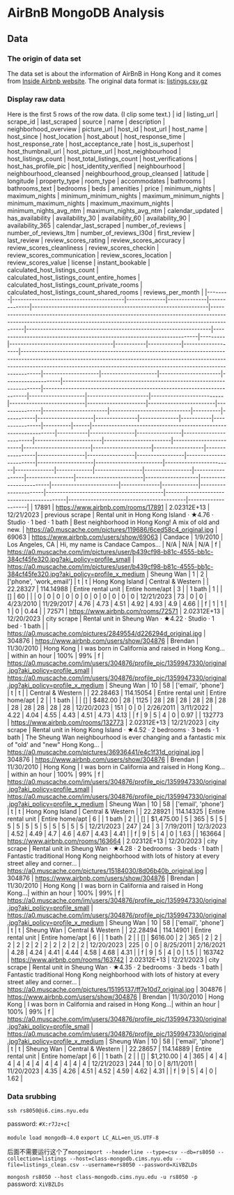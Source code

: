 # AirBnB MongoDB Analysis
## Data
### The origin of data set
The data set is about the information of AirBnB in Hong Kong and it comes from [Inside Airbnb website](https://insideairbnb.com/). The original data format is: [listings.csv.gz](https://data.insideairbnb.com/china/hk/hong-kong/2023-12-20/data/listings.csv.gz)
### Display raw data
Here is the first 5 rows of the row data. (I clip some text.)
| id     | listing_url                            | scrape_id    | last_scraped | source       | name                                                          | description                                                                                                                                                           | neighborhood_overview                                              | picture_url                                                             | host_id | host_url                            | host_name | host_since | host_location     | host_about                                                                                                                                                                                                                                        | host_response_time | host_response_rate | host_acceptance_rate | host_is_superhost | host_thumbnail_url                                                    | host_picture_url                                                       | host_neighbourhood | host_listings_count | host_total_listings_count | host_verifications        | host_has_profile_pic | host_identity_verified | neighbourhood | neighbourhood_cleansed | neighbourhood_group_cleansed | latitude | longitude | property_type       | room_type     | accommodates | bathrooms | bathrooms_text | bedrooms | beds | amenities                                                       | price     | minimum_nights | maximum_nights | minimum_minimum_nights | maximum_minimum_nights | minimum_maximum_nights | maximum_maximum_nights | minimum_nights_avg_ntm | maximum_nights_avg_ntm | calendar_updated | has_availability | availability_30 | availability_60 | availability_90 | availability_365 | calendar_last_scraped | number_of_reviews | number_of_reviews_ltm | number_of_reviews_l30d | first_review | last_review | review_scores_rating | review_scores_accuracy | review_scores_cleanliness | review_scores_checkin | review_scores_communication | review_scores_location | review_scores_value | license | instant_bookable | calculated_host_listings_count | calculated_host_listings_count_entire_homes | calculated_host_listings_count_private_rooms | calculated_host_listings_count_shared_rooms | reviews_per_month |
|--------|----------------------------------------|--------------|--------------|--------------|---------------------------------------------------------------|-----------------------------------------------------------------------------------------------------------------------------------------------------------------------|------------------------------------------------------------------|------------------------------------------------------------------------|---------|-------------------------------------|-----------|------------|-------------------|-------------------------------------------------------------------------------------------------------------------------------------------------------------------------------------------------------------------------------------------------|--------------------|--------------------|----------------------|--------------------|----------------------------------------------------------------------|------------------------------------------------------------------------|--------------------|----------------------|--------------------------|---------------------------|---------------------|------------------------|---------------|-----------------------|-----------------------------|----------|-----------|--------------------|---------------|--------------|-----------|----------------|----------|------|-----------------------------------------------------------------|-----------|----------------|----------------|------------------------|------------------------|------------------------|------------------------|------------------------|---------------------|------------------|-----------------|-----------------|-----------------|-----------------|------------------------|--------------------|------------------------|------------------------|--------------|-------------|-----------------|-----------------|-----------------|-----------------|------------------------|-------------------|------------------------|------------------------|--------------|-------------|----------------------|------------------------------------------|------------------------------------------|------------------------------------------|--------------------|
| 17891  | https://www.airbnb.com/rooms/17891     | 2.02312E+13  | 12/21/2023   | previous scrape | Rental unit in Hong Kong Island · ★4.76 · Studio · 1 bed · 1 bath | Best neighborhood in Hong Kong! A mix of old and new.                                                                                                                  | https://a0.muscache.com/pictures/119686/6ced58c4_original.jpg  | 69063  | https://www.airbnb.com/users/show/69063 | Candace   | 1/9/2010   | Los Angeles, CA   | Hi, my name is Candace Campos...  | N/A                | N/A                | N/A                  | f                  | https://a0.muscache.com/im/pictures/user/b439cf98-b81c-4555-bb1c-384cf45fe320.jpg?aki_policy=profile_small  | https://a0.muscache.com/im/pictures/user/b439cf98-b81c-4555-bb1c-384cf45fe320.jpg?aki_policy=profile_x_medium  | Sheung Wan         | 1                    | 2                        | ['phone', 'work_email'] | t                   | t                      | Hong Kong Island | Central & Western     |                           | 22.28327 | 114.14988 | Entire rental unit | Entire home/apt | 3            |           | 1 bath         | 1        |      | []                                                              | 60        |                |                | 0                      | 0                      | 0                      | 0                      | 0                      | 0                   | 0                | 0               | 0               | 0               | 0               | 12/21/2023             | 73                 | 0                      | 0                      | 4/23/2010    | 11/29/2017  | 4.76                 | 4.73                   | 4.51                      | 4.92                   | 4.93                          | 4.9                    | 4.66               |          | f               | 1                              | 1                                        | 1                                        | 0                                        | 0.44               |
| 72571  | https://www.airbnb.com/rooms/72571     | 2.02312E+13  | 12/20/2023   | city scrape   | Rental unit in Sheung Wan · ★4.22 · Studio · 1 bed · 1 bath     |                                                                                                                                                                       | https://a0.muscache.com/pictures/2849554/d226294d_original.jpg  | 304876 | https://www.airbnb.com/users/show/304876 | Brendan   | 11/30/2010 | Hong Kong         | I was born in California and raised in Hong Kong... | within an hour      | 100%               | 99%                  | f                  | https://a0.muscache.com/im/users/304876/profile_pic/1359947330/original.jpg?aki_policy=profile_small  | https://a0.muscache.com/im/users/304876/profile_pic/1359947330/original.jpg?aki_policy=profile_x_medium  | Sheung Wan         | 10                   | 58                       | ['email', 'phone']        | t                   | t                      |               | Central & Western     |                           | 22.28463 | 114.15054 | Entire rental unit | Entire home/apt | 2            |           | 1 bath         |          |      | []                                                              | $482.00   | 28             | 1125           | 28                     | 28                     | 28                     | 28                     | 28                     | 28                  | 28               | 28              | 28              | 28              | 28              | 12/20/2023             | 151                | 0                      | 0                      | 2/26/2011    | 3/11/2022   | 4.22                 | 4.04                   | 4.55                      | 4.43                   | 4.51                          | 4.73                   | 4.13               |          | f               | 9                              | 5                                        | 4                                        | 0                                        | 0.97               |
| 132773 | https://www.airbnb.com/rooms/132773    | 2.02312E+13  | 12/21/2023   | city scrape   | Rental unit in Hong Kong Island · ★4.52 · 2 bedrooms · 3 beds · 1 bath | The Sheung Wan neighbourhood is ever changing and a fantastic mix of "old' and "new" Hong Kong... | https://a0.muscache.com/pictures/36936441/e4c1f31d_original.jpg | 304876 | https://www.airbnb.com/users/show/304876 | Brendan   | 11/30/2010 | Hong Kong         | I was born in California and raised in Hong Kong... | within an hour      | 100%               | 99%                  | f                  | https://a0.muscache.com/im/users/304876/profile_pic/1359947330/original.jpg?aki_policy=profile_small  | https://a0.muscache.com/im/users/304876/profile_pic/1359947330/original.jpg?aki_policy=profile_x_medium  | Sheung Wan         | 10                   | 58                       | ['email', 'phone']        | t                   | t                      | Hong Kong Island | Central & Western     |                           | 22.28921 | 114.14325 | Entire rental unit | Entire home/apt | 6            |           | 1 bath         | 2        |      | []                                                              | $1,475.00 | 5              | 365            | 5                      | 5                      | 5                      | 5                      | 5                      | 5                   | 5                | 5               | 5               | 5               | 5               | 12/21/2023             | 247                | 24                     | 3                      | 7/19/2011    | 12/3/2023   | 4.52                 | 4.49                   | 4.7                       | 4.6                    | 4.67                          | 4.43                   | 4.41               |          | f               | 9                              | 5                                        | 4                                        | 0                                        | 1.63               |
| 163664 | https://www.airbnb.com/rooms/163664    | 2.02312E+13  | 12/20/2023   | city scrape   | Rental unit in Sheung Wan · ★4.28 · 2 bedrooms · 3 beds · 1 bath | Fantastic traditional Hong Kong neighborhood with lots of history at every street alley and corner...                                                          | https://a0.muscache.com/pictures/15184030/8d06b40b_original.jpg | 304876 | https://www.airbnb.com/users/show/304876 | Brendan   | 11/30/2010 | Hong Kong         | I was born in California and raised in Hong Kong...| within an hour      | 100%               | 99%                  | f                  | https://a0.muscache.com/im/users/304876/profile_pic/1359947330/original.jpg?aki_policy=profile_small  | https://a0.muscache.com/im/users/304876/profile_pic/1359947330/original.jpg?aki_policy=profile_x_medium  | Sheung Wan         | 10                   | 58                       | ['email', 'phone']        | t                   | t                      | Sheung Wan      | Central & Western     |                           | 22.28494 | 114.14901 | Entire rental unit | Entire home/apt | 6            |           | 1 bath         | 2        |      | []                                                              | $616.00   | 2              | 365            | 2                      | 2                      | 2                      | 2                      | 2                      | 2                   | 2                | 2               | 2               | 2               | 2               | 12/20/2023             | 225                | 0                      | 0                      | 8/25/2011    | 2/16/2021   | 4.28                 | 4.24                   | 4.41                      | 4.44                   | 4.58                          | 4.68                   | 4.31               |          | f               | 9                              | 5                                        | 4                                        | 0                                        | 1.5                |
| 163742 | https://www.airbnb.com/rooms/163742    | 2.02312E+13  | 12/21/2023   | city scrape   | Rental unit in Sheung Wan · ★4.35 · 2 bedrooms · 3 beds · 1 bath | Fantastic traditional Hong Kong neighborhood with lots of history at every street alley and corner...                                   | https://a0.muscache.com/pictures/15195137/ff7e10d7_original.jpg | 304876 | https://www.airbnb.com/users/show/304876 | Brendan   | 11/30/2010 | Hong Kong         | I was born in California and raised in Hong Kong...| within an hour      | 100%               | 99%                  | f                  | https://a0.muscache.com/im/users/304876/profile_pic/1359947330/original.jpg?aki_policy=profile_small  | https://a0.muscache.com/im/users/304876/profile_pic/1359947330/original.jpg?aki_policy=profile_x_medium  | Sheung Wan         | 10                   | 58                       | ['email', 'phone']        | t                   | t                      | Sheung Wan      | Central & Western     |                           | 22.28657 | 114.14889 | Entire rental unit | Entire home/apt | 6            |           | 1 bath         | 2        |      | []                                                              | $1,210.00 | 4              | 365            | 4                      | 4                      | 4                      | 4                      | 4                      | 4                   | 4                | 4               | 4               | 4               | 4               | 12/21/2023             | 244                | 10                     | 0                      | 8/11/2011    | 11/20/2023  | 4.35                 | 4.26                   | 4.51                      | 4.52                   | 4.59                          | 4.62                   | 4.31               |          | f               | 9                              | 5                                        | 4                                        | 0                                        | 1.62               |

### Data srubbing



`ssh rs8050@i6.cims.nyu.edu`

password: `#X:r7Jz+c[`

`module load mongodb-4.0`
`export LC_ALL=en_US.UTF-8`

后面不需要运行这个了`mongoimport --headerline --type=csv --db=rs8050 --collection=listings --host=class-mongodb.cims.nyu.edu --file=listings_clean.csv --username=rs8050 --password=XiVBZLDs`

`mongosh rs8050 --host class-mongodb.cims.nyu.edu -u rs8050 -p`
password: `XiVBZLDs`

